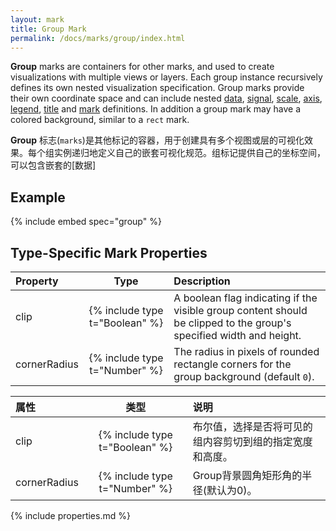 ```yaml
---
layout: mark
title: Group Mark
permalink: /docs/marks/group/index.html
---
```


**Group** marks are containers for other marks, and used to create visualizations with multiple views or layers. Each group instance recursively defines its own nested visualization specification. Group marks provide their own coordinate space and can include nested [data](../../data), [signal](../../signals), [scale](../../scales), [axis](../../axes), [legend](../../legends), [title](../../title) and [mark](../) definitions. In addition a group mark may have a colored background, similar to a `rect` mark.

**Group** 标志(`marks`)是其他标记的容器，用于创建具有多个视图或层的可视化效果。每个组实例递归地定义自己的嵌套可视化规范。组标记提供自己的坐标空间，可以包含嵌套的[数据]

## Example

{% include embed spec="group" %}

## Type-Specific Mark Properties

| Property            | Type                           | Description   |
| :------------------ | :----------------------------: | :------------ |
| clip                | {% include type t="Boolean" %} | A boolean flag indicating if the visible group content should be clipped to the group's specified width and height. |
| cornerRadius        | {% include type t="Number" %}  | The radius in pixels of rounded rectangle corners for the group background (default `0`). |

| 属性            | 类型                           | 说明   |
| :------------------ | :----------------------------: | :------------ |
| clip                | {% include type t="Boolean" %} | 布尔值，选择是否将可见的组内容剪切到组的指定宽度和高度。|
| cornerRadius        | {% include type t="Number" %}  | Group背景圆角矩形角的半径(默认为0)。 |

{% include properties.md %}
